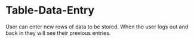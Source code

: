 # Table-Data-Entry
User can enter new rows of data to be stored. When the user logs out and back in they will see their previous entries. 
